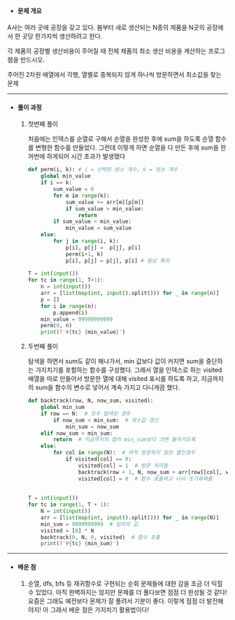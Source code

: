 - #### 문제 개요

A사는 여러 곳에 공장을 갖고 있다. 봄부터 새로 생산되는 N종의 제품을 N곳의 공장에서 한 곳당 한가지씩 생산하려고 한다.  

각 제품의 공장별 생산비용이 주어질 때 전체 제품의 최소 생산 비용을 계산하는 프로그램을 만드시오.

주어진 2차원 배열에서 각행, 열별로 중복되지 않게 하나씩 방문하면서 최소값을 찾는 문제

-----

- #### 풀이 과정
  
  1. 첫번째 풀이
     
     처음에는 인덱스를 순열로 구해서 순열을 완성한 후에 sum을 하도록 순열 함수를 변형한 함수를 만들었다. 그런데 이렇게 하면 순열을 다 만든 후에 sum을 한꺼번에 하게되어 시간 초과가 발생했다
     
     ```python
     def perm(i, k): # i = 선택된 원소 개수, k = 원소 개수
         global min_value
         if i == k:
             sum_value = 0
             for m in range(k):
                 sum_value += arr[m][p[m]]
                 if sum_value > min_value:
                     return
             if sum_value < min_value:
                 min_value = sum_value
         else:
             for j in range(i, k):
                 p[i], p[j] =  p[j], p[i]
                 perm(i+1, k)
                 p[i], p[j] = p[j], p[i] # 원상 복귀
      
     T = int(input())
     for tc in range(1, T+1):
         n = int(input())
         arr = [list(map(int, input().split())) for _ in range(n)]
         p = []
         for i in range(n):
             p.append(i)
         min_value = 99999999999
         perm(0, n)
         print(f'#{tc} {min_value}')
     ```
  
  2. 두번째 풀이
     
     탐색을 하면서 sum도 같이 해나가서, min 값보다 값이 커지면 sum을 중단하는 가지치기를 포함하는 함수를 구성했다. 그래서 열을 인덱스로 하는 visited 배열을 따로 만들어서 방문한 열에 대해 visited 표시를 하도록 하고, 지금까지의 sum을 함수의 변수로 넣어서 계속 가지고 다니게끔 했다.
     
     ```python
     def backtrack(row, N, now_sum, visited):
         global min_sum
         if row == N:  # 모두 탐색된 경우
             if now_sum < min_sum:  # 최소값 갱신
                 min_sum = now_sum
         elif now_sum > min_sum:
             return  # 지금까지의 합이 min_sum보다 크면 돌아가도록
         else:
             for col in range(N):  # 아직 방문하지 않은 열인경우
                 if visited[col] == 0:
                     visited[col] = 1  # 방문 처리함
                     backtrack(row + 1, N, now_sum + arr[row][col], visited)
                     visited[col] = 0  # 함수 호출하고 나서 초기화해줌
      
      
     T = int(input())
     for tc in range(1, T + 1):
         N = int(input())
         arr = [list(map(int, input().split())) for _ in range(N)]
         min_sum = 9999999999  # 임의의 값
         visited = [0] * N
         backtrack(0, N, 0, visited)  # 함수 호출
         print(f'#{tc} {min_sum}')
     ```





-----

- #### 배운 점
  
  1. 순열, dfs, bfs 등 재귀함수로 구현되는 순회 문제들에 대한 감을 조금 더 익힐 수 있었다. 아직 완벽하지는 않지만 문제를 더 풀다보면 점점 더 완성될 것 같다! 요즘은 그래도 예전보다 문제가 잘 풀려서 기분이 좋다. 이렇게 점점 더 발전해야지! 아 그래서 배운 점은 가지치기 활용법이다!
